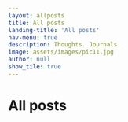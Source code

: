 ```yaml
---
layout: allposts
title: All posts
landing-title: 'All posts'
nav-menu: true
description: Thoughts. Journals.
image: assets/images/pic11.jpg
author: null
show_tile: true
---
```


<h1>All posts</h1>
